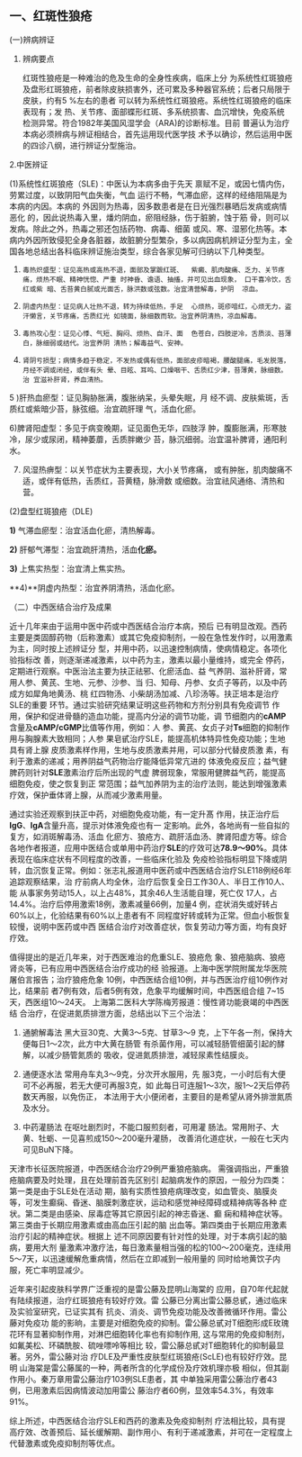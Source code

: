 ## 一、红斑性狼疮

 (一)辨病辨证

1. 辨病要点

     红斑性狼疮是一种难治的危及生命的全身性疾病，临床上分 为系统性红斑狼疮及盘形红斑狼疮，前者除皮肤损害外，还可累及多种器官系统；后者只局限于皮肤，约有5 %左右的患者 可以转为系统性红斑狼疮。系统性红斑狼疮的临床表现有；发 热、关节疼、面部蝶形红斑、多系统损害、血沉增快，免疫系统  检测异常。符合1982年美国风湿学会（ARA)的诊断标准。目前 普遍认为治疗本病必须辨病与辨证相结合，首先运用现代医学技 术予以确诊，然后运用中医的四诊八纲，进行辨证分型施治。

2.中医辨证

(1)系统性红斑狼疮（SLE)：中医认为本病多由于先天 禀赋不足，或因七情内伤，劳累过度，以致阴阳气血失衡，气血 运行不畅，气滞血瘀，这样的经络阻隔是为本病的内因。本病的  外因则为热毒，因多数患者是在日光强烈暴晒后发病或病情恶化 的，因此说热毒入里，燔灼阴血，瘀阻经脉，伤于脏腑，蚀于筋 骨，则可以发病。除此之外，热毒之邪还包括药物、病毒、细菌 或风、寒、湿邪化热等。本病内外因所致侵犯全身各脏器，故脏腑分型繁杂，多以病因病机辨证分型为主，全国各地总结出各科临床辨证施治类型，综合各家见解可归纳以下几种类型。

1)     毒热炽盛型：证见高热或高热不退，面部及掌蹠红斑、  紫癜、肌肉酸痛、乏力、关节疼痛，烦热不眠、精神恍惚、严重 时神昏、谵语、抽搐，并可见出血现象， 口干喜冷饮，舌红或紫 暗、舌苔黄白腻或光面舌，脉洪数或弦数。治宜清营解毒，护阴  凉血。

2)     阴虚内热型：证见病人壮热不退，转为持续低热，手足  心烦热，斑疹喑红，心烦无力，盗汗懒言，关节疼痛，舌质红光 如镜面，脉细数而软。治宜养阴清热，凉血解毒。

3)     毒热攻心型：证见心悸、气短、胸闷、烦热、自汗、面  色苍白，四肢逆冷，舌质淡、苔薄白，脉细弱或结代。治宜养阴 清热；解毒益气、安神。

4)     肾阴亏损型；病情多趋于稳定，不发热或偶有低热，面部皮疹暗褐，腰酸腿痛，毛发脱落，月经不调或闭经，或伴有头 晕、目眩、耳呜、口燥咽干、舌质红少津，苔薄黄，脉细数。治 宜滋补肝肾，养血清热。

5 )肝热血瘀型：证见胸胁胀满，腹胀纳呆，头晕失眠，月  经不调、皮肤紫斑，舌质红或紫暗少苔，脉弦细。治宜疏肝理 气，活血化瘀。

6)脾肾阳虚型：多见于病变晚期，证见面色无华，四肢浮 肿，腹膨胀满，形寒肢冷，尿少或尿闭，精神萎蘼，舌质胖嫩少 苔，脉沉细弱。治宜温补脾肾，通阳利水。

7)    风湿热痹型：以关节症状为主要表现，大小关节疼痛，  或有肿胀，肌肉酸痛不适，或伴有低热，舌质红，苔黄糙，脉滑数 或细数。治宜祛风通络、清热和营。

(2)盘型红斑狼疮（DLE)

**1)**   气滞血瘀型：治宜活血化瘀，清热解毒。

**2)**   肝郁气滞型：治宜疏肝清热，活血**化瘀。**

**3)**   上焦实热型：治宜清上焦实热。

**4)**阴虚内热型：治宜养阴清热，活血化瘀。

（二）中西医结合治疗及成果

近十几年来由于运用中医中药或中西医结合治疗本病，预后 已有明显改观。西药主要是类固醇药物（后称激素）或其它免疫抑制剂，一般在急性发作时，以用激素为主，同时按上述辨证分 型，并用中药，以迅速控制病情，使病情稳定。各项化验指标改  善，则逐渐递减激素，以中药为主，激素以最小量维持，或完全 停药，定期进行观察。中医治法主要为扶正祛邪、化瘀活血、益 气养阴、滋补肝肾，常用人参、黄芪、生地、元参、沙参、当  归、知母、丹参、女贞子等药，以及中药成方如犀角地黄汤、桃 红四物汤、小柴胡汤加减、八珍汤等。扶正培本是治疗SLE的重要 环节。通过实验研究结果证明这些药物和方剂分别具有免疫调节  作用，保护和促进骨髓的造血功能，提高内分泌的调节功能，调 节细胞内的**cAMP**含量及**cAMP/cGMP**比值等作用，例如：人 参、黄芪、女贞子对**Ts**细胞的抑制作用与胸腺素大致相同；人参 果皂甙治疗SLE，能提高机体特异性免疫功能；生地具有肾上腺  皮质激素样作用，生地与皮质激素并用，可以部分代替皮质激 素，有利于激素的递减；用养阴益气药物治疗能降低异常亢进的 体液免疫反应；益气健脾药则针对**SLE**激素治疗后所出现的气虚 脾弱现象，常服用健脾益气药，能提高细胞免疫，使之恢复到正 常范围；益气加养阴为主的治疗法则，能达到增强激素疗效，保护垂体肾上腺，从而减少激素用量。

通过实验还观察到扶正中药，对细胞免疫功能，有一定升髙  作用，扶正治疗后**IgG**、**IgA**含量升高，提示对体液免疫也有一  定影响。此外，各地尚有一些自拟的复方，如消斑解毒汤、活血 化瘀方、狼疮方、疏肝活血汤、脾肾阳虚方等。综合各地作者报道，应用中医结合或单用中药治疗**SLE**的疗效可达**78.9～90%**。具体表现在临床症状有不同程度的改善，一些临床化验及 免疫检验指标明显下降或阴转，血沉恢复正常。例如：张志礼报道用中医药或中西医结合治疗SLE118例经6年追踪观察结果，治 疗前病人均全休，治疗后恢复全日工作30人、半日工作10人、能 从事家务劳动15人，以上占48%，其余46人生活能自理，死亡仅 17人，占14.4%。治疗后停用激索18例，激素减量66例，加量4 例，症状消失或好转占60%以上，化验结果有60%以上患者有不 同程度好转或转为正常。但血小板恢复较慢，说明中医药或中西 医结合治疗对改善症状，恢复劳动力等方面，均有良好疗效。

值得提出的是近几年来，对于西医难治的危重SLE、狼疮危 象、狼疮脑病、狼疮肾炎等，已有应用中西医结合治疗成功的经 验报道。上海中医学院附属龙华医院屠伯言报告；治疗狼疮危象  10例，中西医结合组10例，并与西医治疗组10例作对比，结果前 者7例有效，后者5例有效，危象平均缓解时间，中西医组合组 7~15天，西医组10〜24天。
    上海第二医科大学陈梅芳报道：慢性肾功能衰竭的中西医结  合治疗，在促进氮质排泄方面，总结出以下三个治法：

   1. 通腑解毒法     黑大豆30克、大黄3〜5克、甘草3〜9 克，上下午各一剂，保持大便每日1〜2次，此方中大黄在肠管 有杀菌作用，可以减轻肠管细菌引起的酵解，以减少肠管氮质的  吸收，促进氮质排泄，减轻尿素性结膜炎。

   2. 通便逐水法       常用舟车丸3〜9克，分次开水服用，先 服3克，一小时后有大便可不必再服，若无大便可再服3克，如 此每日可连服1〜3次，服1〜2天后停药数天再服，以免伤正， 本法用于大小便闭者，主要目的是希望从肾外排泄氮质及水分。

   3.  中药灌肠法     在呕吐剧烈时，不能口服煎刻者，可用灌 肠法。常用附子、大黄、牡蛎、一见喜煎成150〜200毫升灌肠， 改善消化道症状，一般在七天内可见BuN下降。

天津市长征医院报道，中西医结合治疗29例严重狼疮脑病。 需强调指出，严重狼疮脑病要及时处理，且在处理前首先区别引 起脑病发作的原因，一般分为四类：第一类是由于SLE处在活动 期，脑有实质性狼疮病理改变，如血管炎、脑膜炎等，可发生癫痫、昏迷、脑膜刺激症状，运动和感觉神经障碍或精神病等各种  症状。第二类是由感染、尿毒症等其它原因引起的神志昏迷、癫 痫和精神症状等。第三类由于长期应用激素或由高血压引起的脑 出血等。第四类由于长期应用激素治疗引起的精神症状。根据上  述不同原因要有针对性的处理，对于本病引起的脑病，要用大剂 量激素冲激疗法，每日激素量相当强的松的100〜200毫克，连续用5〜7天，以迅速缓解危重病情，然后在立即减到一般用量的 同时给地黄饮子内服，死亡率明显减少。

近年来引起皮肤科学界广泛重视的是雷公藤及昆明山海棠的 应用，自70年代起就有陆续报道，治疗红斑狼疮有较好疗效。雷 公藤已分离出雷公藤总甙，通过临床及实验室研究，已证实其有  抗炎、消炎、调节免疫功能及改善微循环作用。雷公藤对免疫功 能的影晌，主要是对细胞免疫的抑制。雷公藤总甙对T细胞形成E玫瑰花环有显著抑制作用，对淋巴细胞转化率也有抑制作用,  这与常用的免疫抑制剂，如氟美松、环磷酰胺、硫唑嘌呤等相比 较，雷公藤总甙对T细胞转化的抑制最显著。另外，雷公藤对治 疗DLE及严重性皮肤型红斑狼疮(ScLE)也有较好疗效。昆明 山海棠是雷公藤属的一种，两者所含的化学成份及疗效机理亦极 相似，但其副作用小。秦万章用雷公藤治疗103例SLE患者，其 中单独采用雷公藤治疗者43例，已用激素后因病情波动加用雷公 藤治疗者60例，显效率54.3%，有效率91%。

综上所述，中西医结合治疗SLE和西药的激素及免疫抑制剂 疗法相比较，具有提高疗效、改善预后、延长缓解期、副作用小、有利于递减激素，并可在一定程度上代替激素或免疫抑制剂等优点。